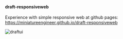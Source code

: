 #### draft-responsiveweb
Experience with simple responsive web at github pages: https://miniatureengineer.github.io/draft-responsiveweb

![draftui](https://user-images.githubusercontent.com/48885389/124543859-9e583000-de58-11eb-9887-fb7658186dfb.png)
